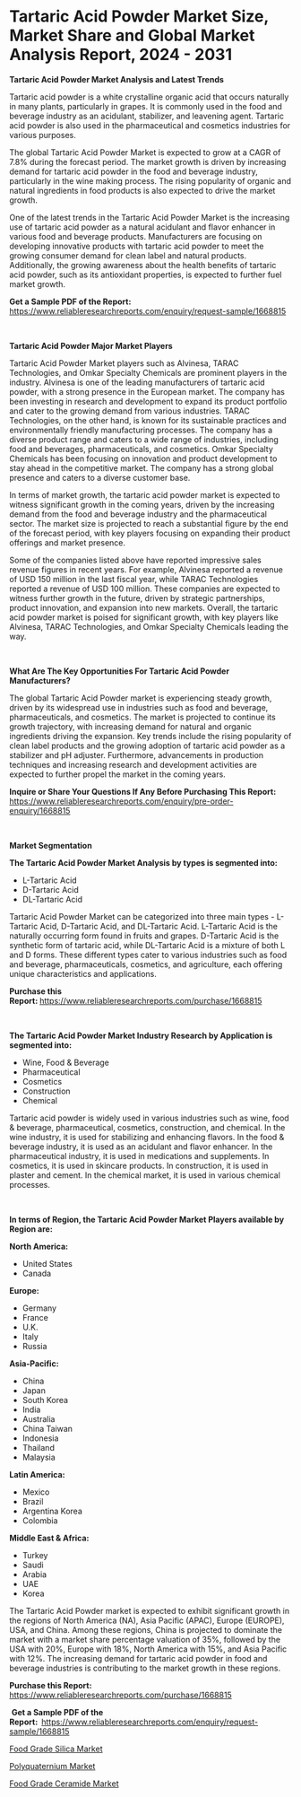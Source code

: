 <p><h1>Tartaric Acid Powder Market Size, Market Share and Global Market Analysis Report, 2024 - 2031</h1></p><p><strong>Tartaric Acid Powder Market Analysis and Latest Trends</strong></p>
<p><p>Tartaric acid powder is a white crystalline organic acid that occurs naturally in many plants, particularly in grapes. It is commonly used in the food and beverage industry as an acidulant, stabilizer, and leavening agent. Tartaric acid powder is also used in the pharmaceutical and cosmetics industries for various purposes.</p><p>The global Tartaric Acid Powder Market is expected to grow at a CAGR of 7.8% during the forecast period. The market growth is driven by increasing demand for tartaric acid powder in the food and beverage industry, particularly in the wine making process. The rising popularity of organic and natural ingredients in food products is also expected to drive the market growth.</p><p>One of the latest trends in the Tartaric Acid Powder Market is the increasing use of tartaric acid powder as a natural acidulant and flavor enhancer in various food and beverage products. Manufacturers are focusing on developing innovative products with tartaric acid powder to meet the growing consumer demand for clean label and natural products. Additionally, the growing awareness about the health benefits of tartaric acid powder, such as its antioxidant properties, is expected to further fuel market growth.</p></p>
<p><strong>Get a Sample PDF of the Report:&nbsp;</strong> <a href="https://www.reliableresearchreports.com/enquiry/request-sample/1668815">https://www.reliableresearchreports.com/enquiry/request-sample/1668815</a></p>
<p>&nbsp;</p>
<p><strong>Tartaric Acid Powder Major Market Players</strong></p>
<p><p>Tartaric Acid Powder Market players such as Alvinesa, TARAC Technologies, and Omkar Specialty Chemicals are prominent players in the industry. Alvinesa is one of the leading manufacturers of tartaric acid powder, with a strong presence in the European market. The company has been investing in research and development to expand its product portfolio and cater to the growing demand from various industries. TARAC Technologies, on the other hand, is known for its sustainable practices and environmentally friendly manufacturing processes. The company has a diverse product range and caters to a wide range of industries, including food and beverages, pharmaceuticals, and cosmetics. Omkar Specialty Chemicals has been focusing on innovation and product development to stay ahead in the competitive market. The company has a strong global presence and caters to a diverse customer base.</p><p>In terms of market growth, the tartaric acid powder market is expected to witness significant growth in the coming years, driven by the increasing demand from the food and beverage industry and the pharmaceutical sector. The market size is projected to reach a substantial figure by the end of the forecast period, with key players focusing on expanding their product offerings and market presence.</p><p>Some of the companies listed above have reported impressive sales revenue figures in recent years. For example, Alvinesa reported a revenue of USD 150 million in the last fiscal year, while TARAC Technologies reported a revenue of USD 100 million. These companies are expected to witness further growth in the future, driven by strategic partnerships, product innovation, and expansion into new markets. Overall, the tartaric acid powder market is poised for significant growth, with key players like Alvinesa, TARAC Technologies, and Omkar Specialty Chemicals leading the way.</p></p>
<p>&nbsp;</p>
<p><strong>What Are The Key Opportunities For Tartaric Acid Powder Manufacturers?</strong></p>
<p><p>The global Tartaric Acid Powder market is experiencing steady growth, driven by its widespread use in industries such as food and beverage, pharmaceuticals, and cosmetics. The market is projected to continue its growth trajectory, with increasing demand for natural and organic ingredients driving the expansion. Key trends include the rising popularity of clean label products and the growing adoption of tartaric acid powder as a stabilizer and pH adjuster. Furthermore, advancements in production techniques and increasing research and development activities are expected to further propel the market in the coming years.</p></p>
<p><strong>Inquire or Share Your Questions If Any Before Purchasing This Report:</strong> <a href="https://www.reliableresearchreports.com/enquiry/pre-order-enquiry/1668815">https://www.reliableresearchreports.com/enquiry/pre-order-enquiry/1668815</a></p>
<p>&nbsp;</p>
<p><strong>Market Segmentation</strong></p>
<p><strong>The Tartaric Acid Powder Market Analysis by types is segmented into:</strong></p>
<p><ul><li>L-Tartaric Acid</li><li>D-Tartaric Acid</li><li>DL-Tartaric Acid</li></ul></p>
<p><p>Tartaric Acid Powder Market can be categorized into three main types - L-Tartaric Acid, D-Tartaric Acid, and DL-Tartaric Acid. L-Tartaric Acid is the naturally occurring form found in fruits and grapes. D-Tartaric Acid is the synthetic form of tartaric acid, while DL-Tartaric Acid is a mixture of both L and D forms. These different types cater to various industries such as food and beverage, pharmaceuticals, cosmetics, and agriculture, each offering unique characteristics and applications.</p></p>
<p><strong>Purchase this Report:&nbsp;</strong><a href="https://www.reliableresearchreports.com/purchase/1668815">https://www.reliableresearchreports.com/purchase/1668815</a></p>
<p>&nbsp;</p>
<p><strong>The Tartaric Acid Powder Market Industry Research by Application is segmented into:</strong></p>
<p><ul><li>Wine, Food & Beverage</li><li>Pharmaceutical</li><li>Cosmetics</li><li>Construction</li><li>Chemical</li></ul></p>
<p><p>Tartaric acid powder is widely used in various industries such as wine, food & beverage, pharmaceutical, cosmetics, construction, and chemical. In the wine industry, it is used for stabilizing and enhancing flavors. In the food & beverage industry, it is used as an acidulant and flavor enhancer. In the pharmaceutical industry, it is used in medications and supplements. In cosmetics, it is used in skincare products. In construction, it is used in plaster and cement. In the chemical market, it is used in various chemical processes.</p></p>
<p>&nbsp;</p>
<p><strong>In terms of Region, the Tartaric Acid Powder Market Players available by Region are:</strong></p>
<p>
    <p> <strong> North America: </strong>
        <ul>
            <li>United States</li>
            <li>Canada</li>
        </ul>
        </p> 
    <p> <strong> Europe: </strong>
        <ul>
            <li>Germany</li>
            <li>France</li>
            <li>U.K.</li>
            <li>Italy</li>
            <li>Russia</li>
        </ul>
        </p> 
    <p> <strong> Asia-Pacific: </strong>
        <ul>
            <li>China</li>
            <li>Japan</li>
            <li>South Korea</li>
            <li>India</li>
            <li>Australia</li>
            <li>China Taiwan</li>
            <li>Indonesia</li>
            <li>Thailand</li>
            <li>Malaysia</li>
        </ul>
        </p> 
    <p> <strong> Latin America: </strong>
        <ul>
            <li>Mexico</li>
            <li>Brazil</li>
            <li>Argentina Korea</li>
            <li>Colombia</li>
        </ul>
        </p> 
    <p> <strong> Middle East & Africa: </strong>
        <ul>
            <li>Turkey</li>
            <li>Saudi</li>
            <li>Arabia</li>
            <li>UAE</li>
            <li>Korea</li>
        </ul>
    </p>
    </p>
<p><p>The Tartaric Acid Powder market is expected to exhibit significant growth in the regions of North America (NA), Asia Pacific (APAC), Europe (EUROPE), USA, and China. Among these regions, China is projected to dominate the market with a market share percentage valuation of 35%, followed by the USA with 20%, Europe with 18%, North America with 15%, and Asia Pacific with 12%. The increasing demand for tartaric acid powder in food and beverage industries is contributing to the market growth in these regions.</p></p>
<p><strong>Purchase this Report: </strong><a href="https://www.reliableresearchreports.com/purchase/1668815">https://www.reliableresearchreports.com/purchase/1668815</a></p>
<p>&nbsp;<strong>Get a Sample PDF of the Report:&nbsp;&nbsp;</strong><a href="https://www.reliableresearchreports.com/enquiry/request-sample/1668815">https://www.reliableresearchreports.com/enquiry/request-sample/1668815</a></p>
<p><strong></strong></p>
<p><p><a href="https://view.publitas.com/reportprime-1/food-grade-silica-market-size-and-examines-its-market-scope-with-a-primary-focus-on-growth-opportunities-and-forecasted-trends-spanning-from-2023-to-2030/">Food Grade Silica Market</a></p><p><a href="https://view.publitas.com/reportprime-1/polyquaternium-market-size-focuses-on-market-dynamics-in-depth-analysis-and-future-projections-of-its-market-forecasted-for-period-from-2023-to-2030/">Polyquaternium Market</a></p><p><a href="https://view.publitas.com/reportprime-1/insights-into-food-grade-ceramide-market-size-analysing-market-share-trends-and-growth-from-2023-to-2030/">Food Grade Ceramide Market</a></p></p>